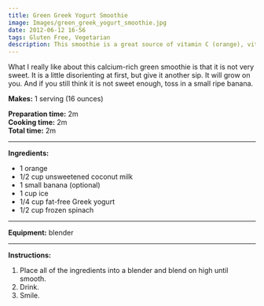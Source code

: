 ```yaml
---
title: Green Greek Yogurt Smoothie
image: Images/green_greek_yogurt_smoothie.jpg
date: 2012-06-12 16-56
tags: Gluten Free, Vegetarian
description: This smoothie is a great source of vitamin C (orange), vitamin A & K (spinach), calcium (yogurt, orange and spinach), vitamin D & B12 (coconut milk) and folate (all of the above). So drink up and feel good about yourself for getting the nutrients your body needs.
---
```

What I really like about this calcium-rich green smoothie is that it is not very sweet. It is a little disorienting at first, but give it another sip. It will grow on you. And if you still think it is not sweet enough, toss in a small ripe banana.

**Makes:** 1 serving (16 ounces)

**Preparation time:** 2m  
**Cooking time:** 2m  
**Total time:** 2m

---

**Ingredients:**

- 1 orange
- 1/2 cup unsweetened coconut milk
- 1 small banana (optional)
- 1 cup ice
- 1/4 cup fat-free Greek yogurt
- 1/2 cup frozen spinach


---

**Equipment:** blender

---

**Instructions:**

1. Place all of the ingredients into a blender and blend on high until smooth.
1. Drink. 
1. Smile.

